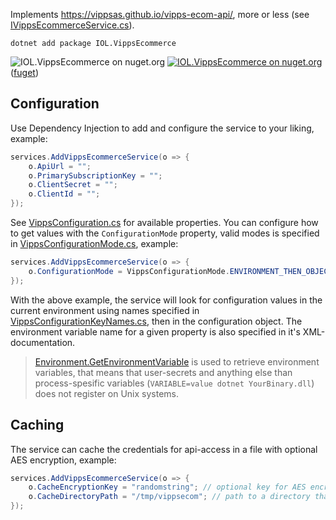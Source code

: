 Implements https://vippsas.github.io/vipps-ecom-api/, more or less (see [IVippsEcommerceService.cs](https://github.com/ivarlovlie/IOL.VippsEcommerce/blob/master/src/IOL.VippsEcommerce/IVippsEcommerceService.cs)).

`dotnet add package IOL.VippsEcommerce`

![IOL.VippsEcommerce on nuget.org](https://img.shields.io/badge/target-net5.0-blue)
[![IOL.VippsEcommerce on nuget.org](https://img.shields.io/nuget/v/IOL.VippsEcommerce)](https://www.nuget.org/packages/IOL.VippsEcommerce)
([fuget](https://www.fuget.org/packages/IOL.VippsEcommerce))

## Configuration

Use Dependency Injection to add and configure the service to your liking, example:
```csharp
services.AddVippsEcommerceService(o => {
	o.ApiUrl = "";
	o.PrimarySubscriptionKey = "";
	o.ClientSecret = "";
	o.ClientId = "";
});
```

See [VippsConfiguration.cs](https://github.com/ivarlovlie/IOL.VippsEcommerce/blob/master/src/IOL.VippsEcommerce/Models/VippsConfiguration.cs) for available properties.
You can configure how to get values with the `ConfigurationMode` property, valid modes is specified in [VippsConfigurationMode.cs](https://github.com/ivarlovlie/IOL.VippsEcommerce/blob/master/src/IOL.VippsEcommerce/Models/VippsConfigurationMode.cs), example:
```csharp
services.AddVippsEcommerceService(o => {
	o.ConfigurationMode = VippsConfigurationMode.ENVIRONMENT_THEN_OBJECT;
});
```

With the above example, the service will look for configuration values in the current environment using names specified in [VippsConfigurationKeyNames.cs](https://github.com/ivarlovlie/IOL.VippsEcommerce/blob/master/src/IOL.VippsEcommerce/Models/VippsConfigurationKeyNames.cs), then in the configuration object. The environment variable name for a given property is also specified in it's XML-documentation.


> [Environment.GetEnvironmentVariable](https://docs.microsoft.com/en-us/dotnet/api/system.environment.getenvironmentvariable?view=net-5.0) is used to retrieve environment variables, that means that user-secrets and anything else than process-spesific variables (`VARIABLE=value dotnet YourBinary.dll`) does not register on Unix systems.


## Caching

The service can cache the credentials for api-access in a file with optional AES encryption, example:
```csharp
services.AddVippsEcommerceService(o => {
	o.CacheEncryptionKey = "randomstring"; // optional key for AES encryption, if omitted the cache will be readable json with your keys exposed and everything.
	o.CacheDirectoryPath = "/tmp/vippsecom"; // path to a directory that the executing process has write-access to.
});
```
